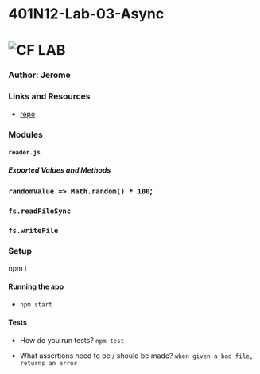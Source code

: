 # 401N12-Lab-03-Async
![CF](http://i.imgur.com/7v5ASc8.png) LAB
=================================================

### Author: Jerome

### Links and Resources
* [repo](https://github.com/jjblues86/401N12-Lab-03-Async)

### Modules
#### `reader.js`
##### Exported Values and Methods

### `randomValue => Math.random() * 100`;
### `fs.readFileSync`
### `fs.writeFile`
### Setup
npm i

#### Running the app
* `npm start`
  
#### Tests
* How do you run tests?
`npm test`

* What assertions need to be / should be made?
`when given a bad file, returns an error`


